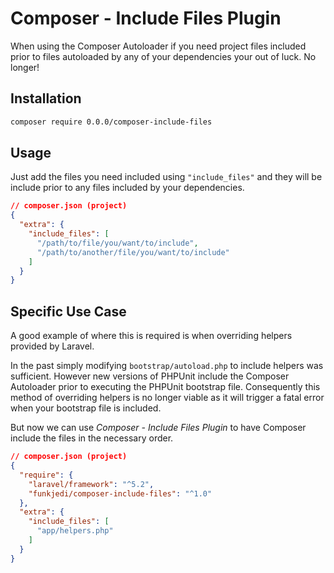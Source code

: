 # Composer - Include Files Plugin

When using the Composer Autoloader if you need project files included prior to files autoloaded by any of your
dependencies your out of luck. No longer!

## Installation

```bash
composer require 0.0.0/composer-include-files
```

## Usage

Just add the files you need included using `"include_files"` and they will be include prior to any files included by
your dependencies.

```json
// composer.json (project)
{
  "extra": {
    "include_files": [
      "/path/to/file/you/want/to/include",
      "/path/to/another/file/you/want/to/include"
    ]
  }
}
```

## Specific Use Case

A good example of where this is required is when overriding helpers provided by Laravel.

In the past simply modifying `bootstrap/autoload.php` to include helpers was sufficient. However new versions of PHPUnit
include the Composer Autoloader prior to executing the PHPUnit bootstrap file. Consequently this method of overriding
helpers is no longer viable as it will trigger a fatal error when your bootstrap file is included.

But now we can use *Composer - Include Files Plugin* to have Composer include the files in the necessary order.

```json
// composer.json (project)
{
  "require": {
    "laravel/framework": "^5.2",
    "funkjedi/composer-include-files": "^1.0"
  },
  "extra": {
    "include_files": [
      "app/helpers.php"
    ]
  }
}
```
